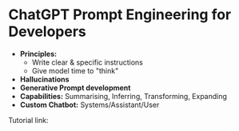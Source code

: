 # ChatGPT Prompt Engineering for Developers

- **Principles:**
    - Write clear & specific instructions
    - Give model time to "think"
- **Hallucinations**
- **Generative Prompt development**
- **Capabilities:** Summarising, Inferring, Transforming, Expanding
- **Custom Chatbot:** Systems/Assistant/User

Tutorial link: [](https://learn.deeplearning.ai/chatgpt-prompt-eng/lesson/8/chatbot)
